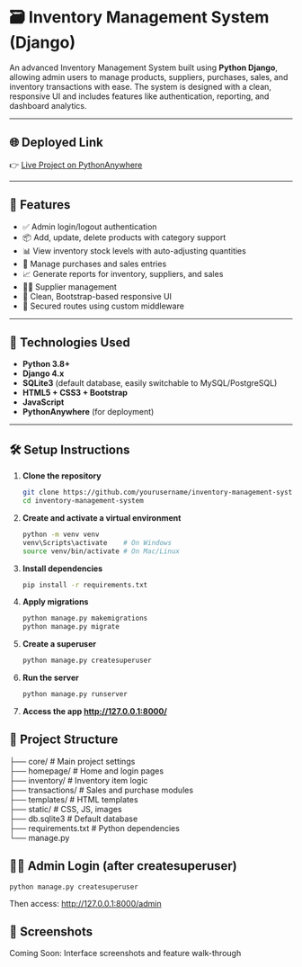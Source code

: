 # 🗃️ Inventory Management System (Django)

An advanced Inventory Management System built using **Python Django**, allowing admin users to manage products, suppliers, purchases, sales, and inventory transactions with ease. The system is designed with a clean, responsive UI and includes features like authentication, reporting, and dashboard analytics.

---

## 🌐 Deployed Link

👉 [Live Project on PythonAnywhere](https://prabinbehera25.pythonanywhere.com/)

---

## 📌 Features

- ✅ Admin login/logout authentication
- 📦 Add, update, delete products with category support
- 📊 View inventory stock levels with auto-adjusting quantities
- 🧾 Manage purchases and sales entries
- 📈 Generate reports for inventory, suppliers, and sales
- 🧑‍💼 Supplier management
- 🧹 Clean, Bootstrap-based responsive UI
- 🔐 Secured routes using custom middleware

---

## 🧰 Technologies Used

- **Python 3.8+**
- **Django 4.x**
- **SQLite3** (default database, easily switchable to MySQL/PostgreSQL)
- **HTML5 + CSS3 + Bootstrap**
- **JavaScript**
- **PythonAnywhere** (for deployment)

---

## 🛠️ Setup Instructions

1. **Clone the repository**
   ```bash
   git clone https://github.com/yourusername/inventory-management-system.git
   cd inventory-management-system
2. **Create and activate a virtual environment**
   ```bash
   python -m venv venv
   venv\Scripts\activate    # On Windows
   source venv/bin/activate # On Mac/Linux
3. **Install dependencies**
    ```bash
    pip install -r requirements.txt
3. **Apply migrations**
    ```bash
    python manage.py makemigrations
    python manage.py migrate
3. **Create a superuser**
    ```bash
    python manage.py createsuperuser
3. **Run the server**
    ```bash
    python manage.py runserver
3. **Access the app http://127.0.0.1:8000/**

## 📁 Project Structure

├── core/                    # Main project settings  
├── homepage/                # Home and login pages  
├── inventory/               # Inventory item logic  
├── transactions/            # Sales and purchase modules  
├── templates/               # HTML templates  
├── static/                  # CSS, JS, images  
├── db.sqlite3               # Default database  
├── requirements.txt         # Python dependencies  
└── manage.py

## 👨‍💻 Admin Login (after createsuperuser)
    python manage.py createsuperuser
Then access: http://127.0.0.1:8000/admin

## 📸 Screenshots
Coming Soon: Interface screenshots and feature walk-through

